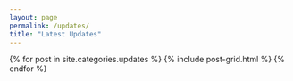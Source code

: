```yaml
---
layout: page
permalink: /updates/
title: "Latest Updates"
---
```


<div class="tiles">
{% for post in site.categories.updates %}
  {% include post-grid.html %}
{% endfor %}
</div><!-- /.tiles -->
